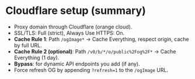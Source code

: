
# Cloudflare setup (summary)

- Proxy domain through Cloudflare (orange cloud).
- SSL/TLS: Full (strict), Always Use HTTPS: On.
- **Cache Rule 1**: Path `/ogImage*` → Cache Everything, respect origin, cache by full URL.
- **Cache Rule 2 (optional)**: Path `/v0/b/*/o/public%2Fog%2F*` → Cache Everything (1 day).
- **Bypass**: for dynamic API endpoints you add (if any).
- Force refresh OG by appending `?refresh=1` to the `/ogImage` URL.
